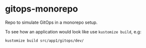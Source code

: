 # gitops-monorepo

Repo to simulate GitOps in a monorepo setup.

To see how an application would look like use `kustomize build`, e.g:

```
kustomize build src/app1/gitops/dev/
```
